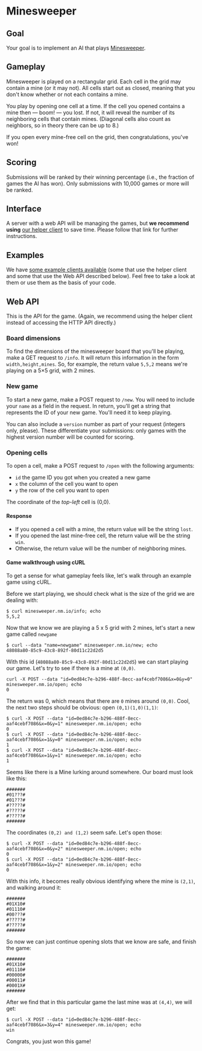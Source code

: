 Minesweeper
===========

Goal
----

Your goal is to implement an AI that plays [Minesweeper](https://en.wikipedia.org/wiki/Minesweeper_%28video_game%29).

Gameplay
--------

Minesweeper is played on a rectangular grid. Each cell in the grid may contain 
a mine (or it may not). All cells start out as closed, meaning that you don't 
know whether or not each contains a mine.

You play by opening one cell at a time. If the cell you opened contains a mine 
then — boom! — you lost. If not, it will reveal the number of its neighboring 
cells that contain mines. (Diagonal cells also count as neighbors, so in theory
there can be up to 8.)

If you open every mine-free cell on the grid, then congratulations, you've won!

Scoring
-------

Submissions will be ranked by their winning percentage (i.e., the fraction of 
games the AI has won). Only submissions with 10,000 games or more will be 
ranked.

Interface
---------

A server with a web API will be managing the games, but __we recommend using__ 
[our helper client](http://client.minesweeper.nm.io) 
to save time. Please follow that link for further instructions.

Examples
--------
We have [some example clients available](https://github.com/nmalkin/minesweeper-examples) 
(some that use the helper client and some that use the Web API described below). 
Feel free to take a look at them or use them as the basis of your code.

Web API
-------

This is the API for the game. (Again, we recommend using the helper client 
instead of accessing the HTTP API directly.)

### Board dimensions

To find the dimensions of the minesweeper board that you'll be playing, make a 
GET request to `/info`. It will return this information in the form 
`width,height,mines`. So, for example, the return value `5,5,2` means we're 
playing on a 5×5 grid, with 2 mines.

### New game

To start a new game, make a POST request to `/new`. You will need to include 
your `name` as a field in the request. In return, you'll get a string 
that represents the ID of your new game. You'll need it to keep playing.

You can also include a `version` number as part of your request (integers only, 
please). These differentiate your submissions: only games with the highest 
version number will be counted for scoring.

### Opening cells

To open a cell, make a POST request to `/open` with the following arguments:

- `id` the game ID you got when you created a new game
- `x` the column of the cell you want to open
- `y` the row of the cell you want to open

The coordinate of the _top-left_ cell is (0,0).

#### Response

- If you opened a cell with a mine, the return value will be the string `lost`.
- If you opened the last mine-free cell, the return value will be the string `win`.
- Otherwise, the return value will be the number of neighboring mines.

#### Game walkthrough using cURL

To get a sense for what gameplay feels like, let's walk through an example game 
using cURL.

Before we start playing, we should check what is the size of the grid we are dealing with:

```
$ curl minesweeper.nm.io/info; echo
5,5,2
```

Now that we know we are playing a 5 x 5 grid with 2 mines, let's start a new game called `newgame`

```
$ curl --data "name=newgame" minesweeper.nm.io/new; echo
48088a80-85c9-43c8-892f-80d11c22d2d5
```

With this id (`48088a80-85c9-43c8-892f-80d11c22d2d5`) we can start playing our game. Let's try to see if there is a mine at `(0,0)`.

```
curl -X POST --data "id=0ed84c7e-b296-488f-8ecc-aaf4cebf7086&x=0&y=0" minesweeper.nm.io/open; echo
0
```

The return was 0, which means that there are `0` mines around `(0,0)`. Cool, the next two steps should be obvious: open `(0,1)(1,0)(1,1)`:

```
$ curl -X POST --data "id=0ed84c7e-b296-488f-8ecc-aaf4cebf7086&x=0&y=1" minesweeper.nm.io/open; echo
0
$ curl -X POST --data "id=0ed84c7e-b296-488f-8ecc-aaf4cebf7086&x=1&y=0" minesweeper.nm.io/open; echo
1
$ curl -X POST --data "id=0ed84c7e-b296-488f-8ecc-aaf4cebf7086&x=1&y=1" minesweeper.nm.io/open; echo
1
```

Seems like there is a Mine lurking around somewhere. Our board must look like this:

    #######
    #01???#
    #01???#
    #?????#
    #?????#
    #?????#
    #######

The coordinates `(0,2) and (1,2)` seem safe. Let's open those:

```
$ curl -X POST --data "id=0ed84c7e-b296-488f-8ecc-aaf4cebf7086&x=0&y=2" minesweeper.nm.io/open; echo
0
$ curl -X POST --data "id=0ed84c7e-b296-488f-8ecc-aaf4cebf7086&x=1&y=2" minesweeper.nm.io/open; echo
0
```

With this info, it becomes really obvious identifying where the mine is `(2,1)`, and walking around it:

    #######
    #01X10#
    #01110#
    #00???#
    #?????#
    #?????#
    #######

So now we can just continue opening slots that we know are safe, and finish the game:


    #######
    #01X10#
    #01110#
    #00000#
    #00011#
    #0001X#
    #######
    

After we find that in this particular game the last mine was at `(4,4)`, we will get:

```
$ curl -X POST --data "id=0ed84c7e-b296-488f-8ecc-aaf4cebf7086&x=3&y=4" minesweeper.nm.io/open; echo
win
```

Congrats, you just won this game!
